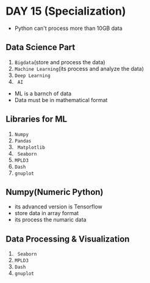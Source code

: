 # DAY 15 (Specialization)
* Python can't process more than 10GB data
## Data Science Part
1. ``Bigdata``(store and process the data)
2. ``Machine Learning``(its process and analyze the data)
3. ``Deep Learning``
4. `` AI``
* ML is a barnch of data 
* Data must be in mathematical format
## Libraries for ML
1. ``Numpy ``
2. ``Pandas``
3. `` Matplotlib``
4. `` Seaborn``
5. ``MPLD3``
6. ``Dash``
7. ``gnuplot``

## Numpy(Numeric Python)
* its advanced version is Tensorflow
* store data in array format 
* its process the numaric data

## Data Processing & Visualization
1. `` Seaborn``
2. ``MPLD3``
3. ``Dash``
4. ``gnuplot``
